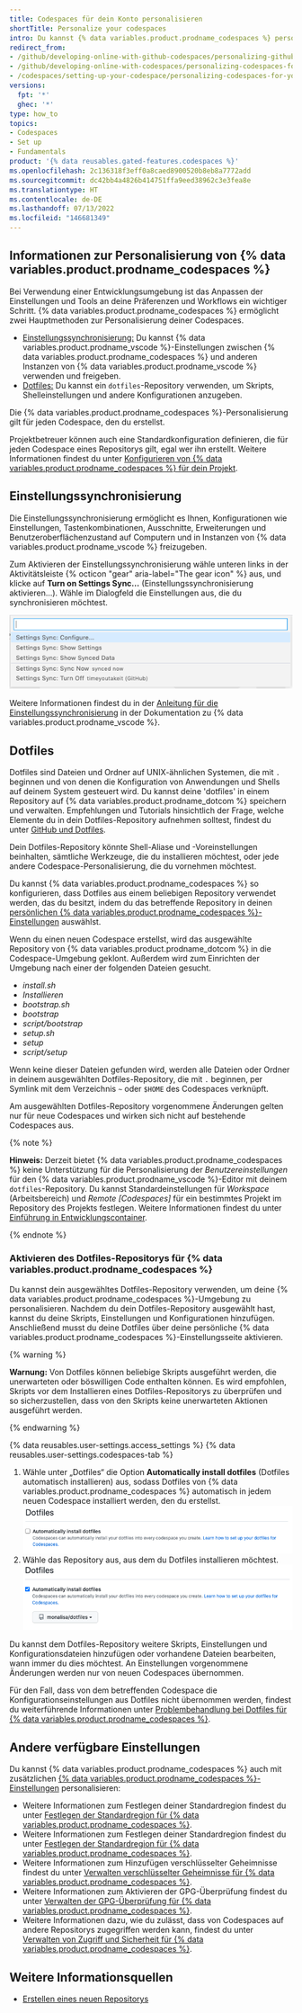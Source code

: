 ```yaml
---
title: Codespaces für dein Konto personalisieren
shortTitle: Personalize your codespaces
intro: Du kannst {% data variables.product.prodname_codespaces %} personalisieren, indem du ein `dotfiles`-Repository in {% data variables.product.product_name %} oder die Einstellungssynchronisierung verwendest.
redirect_from:
- /github/developing-online-with-github-codespaces/personalizing-github-codespaces-for-your-account
- /github/developing-online-with-codespaces/personalizing-codespaces-for-your-account
- /codespaces/setting-up-your-codespace/personalizing-codespaces-for-your-account
versions:
  fpt: '*'
  ghec: '*'
type: how_to
topics:
- Codespaces
- Set up
- Fundamentals
product: '{% data reusables.gated-features.codespaces %}'
ms.openlocfilehash: 2c136318f3eff0a8caed8900520b8eb8a7772add
ms.sourcegitcommit: dc42bb4a4826b414751ffa9eed38962c3e3fea8e
ms.translationtype: HT
ms.contentlocale: de-DE
ms.lasthandoff: 07/13/2022
ms.locfileid: "146681349"
---
```

## <a name="about-personalizing--data-variablesproductprodname_codespaces-"></a>Informationen zur Personalisierung von {% data variables.product.prodname_codespaces %}

Bei Verwendung einer Entwicklungsumgebung ist das Anpassen der Einstellungen und Tools an deine Präferenzen und Workflows ein wichtiger Schritt. {% data variables.product.prodname_codespaces %} ermöglicht zwei Hauptmethoden zur Personalisierung deiner Codespaces.

- [Einstellungssynchronisierung:](#settings-sync) Du kannst {% data variables.product.prodname_vscode %}-Einstellungen zwischen {% data variables.product.prodname_codespaces %} und anderen Instanzen von {% data variables.product.prodname_vscode %} verwenden und freigeben.
- [Dotfiles:](#dotfiles) Du kannst ein `dotfiles`-Repository verwenden, um Skripts, Shelleinstellungen und andere Konfigurationen anzugeben.

Die {% data variables.product.prodname_codespaces %}-Personalisierung gilt für jeden Codespace, den du erstellst.

Projektbetreuer können auch eine Standardkonfiguration definieren, die für jeden Codespace eines Repositorys gilt, egal wer ihn erstellt. Weitere Informationen findest du unter [Konfigurieren von {% data variables.product.prodname_codespaces %} für dein Projekt](/github/developing-online-with-codespaces/configuring-codespaces-for-your-project).

## <a name="settings-sync"></a>Einstellungssynchronisierung

Die Einstellungssynchronisierung ermöglicht es Ihnen, Konfigurationen wie Einstellungen, Tastenkombinationen, Ausschnitte, Erweiterungen und Benutzeroberflächenzustand auf Computern und in Instanzen von {% data variables.product.prodname_vscode %} freizugeben.

Zum Aktivieren der Einstellungssynchronisierung wähle unteren links in der Aktivitätsleiste {% octicon "gear" aria-label="The gear icon" %} aus, und klicke auf **Turn on Settings Sync…** (Einstellungssynchronisierung aktivieren...). Wähle im Dialogfeld die Einstellungen aus, die du synchronisieren möchtest.

![Option der Einstellungssynchronisierung im Menü „Manage“ (Verwalten)](/assets/images/help/codespaces/codespaces-manage-settings-sync.png)

Weitere Informationen findest du in der [Anleitung für die Einstellungssynchronisierung](https://code.visualstudio.com/docs/editor/settings-sync) in der Dokumentation zu {% data variables.product.prodname_vscode %}.

## <a name="dotfiles"></a>Dotfiles

Dotfiles sind Dateien und Ordner auf UNIX-ähnlichen Systemen, die mit `.` beginnen und von denen die Konfiguration von Anwendungen und Shells auf deinem System gesteuert wird. Du kannst deine 'dotfiles' in einem Repository auf {% data variables.product.prodname_dotcom %} speichern und verwalten. Empfehlungen und Tutorials hinsichtlich der Frage, welche Elemente du in dein Dotfiles-Repository aufnehmen solltest, findest du unter [GitHub und Dotfiles](https://dotfiles.github.io/).

Dein Dotfiles-Repository könnte Shell-Aliase und -Voreinstellungen beinhalten, sämtliche Werkzeuge, die du installieren möchtest, oder jede andere Codespace-Personalisierung, die du vornehmen möchtest.

Du kannst {% data variables.product.prodname_codespaces %} so konfigurieren, dass Dotfiles aus einem beliebigen Repository verwendet werden, das du besitzt, indem du das betreffende Repository in deinen [persönlichen {% data variables.product.prodname_codespaces %}-Einstellungen](https://github.com/settings/codespaces) auswählst.

Wenn du einen neuen Codespace erstellst, wird das ausgewählte Repository von {% data variables.product.prodname_dotcom %} in die Codespace-Umgebung geklont. Außerdem wird zum Einrichten der Umgebung nach einer der folgenden Dateien gesucht.

* _install.sh_
* _Installieren_
* _bootstrap.sh_
* _bootstrap_
* _script/bootstrap_
* _setup.sh_
* _setup_
* _script/setup_

Wenn keine dieser Dateien gefunden wird, werden alle Dateien oder Ordner in deinem ausgewählten Dotfiles-Repository, die mit `.` beginnen, per Symlink mit dem Verzeichnis `~` oder `$HOME` des Codespaces verknüpft.

Am ausgewählten Dotfiles-Repository vorgenommene Änderungen gelten nur für neue Codespaces und wirken sich nicht auf bestehende Codespaces aus.

{% note %}

**Hinweis:** Derzeit bietet {% data variables.product.prodname_codespaces %} keine Unterstützung für die Personalisierung der _Benutzereinstellungen_ für den {% data variables.product.prodname_vscode %}-Editor mit deinem `dotfiles`-Repository. Du kannst Standardeinstellungen für _Workspace_ (Arbeitsbereich) und _Remote [Codespaces]_ für ein bestimmtes Projekt im Repository des Projekts festlegen. Weitere Informationen findest du unter [Einführung in Entwicklungscontainer](/github/developing-online-with-codespaces/configuring-codespaces-for-your-project#creating-a-custom-dev-container-configuration).

{% endnote %}

### <a name="enabling-your-dotfiles-repository-for--data-variablesproductprodname_codespaces-"></a>Aktivieren des Dotfiles-Repositorys für {% data variables.product.prodname_codespaces %}

Du kannst dein ausgewähltes Dotfiles-Repository verwenden, um deine {% data variables.product.prodname_codespaces %}-Umgebung zu personalisieren. Nachdem du dein Dotfiles-Repository ausgewählt hast, kannst du deine Skripts, Einstellungen und Konfigurationen hinzufügen. Anschließend musst du deine Dotfiles über deine persönliche {% data variables.product.prodname_codespaces %}-Einstellungsseite aktivieren.

{% warning %}

**Warnung:** Von Dotfiles können beliebige Skripts ausgeführt werden, die unerwarteten oder böswilligen Code enthalten können. Es wird empfohlen, Skripts vor dem Installieren eines Dotfiles-Repositorys zu überprüfen und so sicherzustellen, dass von den Skripts keine unerwarteten Aktionen ausgeführt werden.

{% endwarning %}

{% data reusables.user-settings.access_settings %} {% data reusables.user-settings.codespaces-tab %}
1. Wähle unter „Dotfiles“ die Option **Automatically install dotfiles** (Dotfiles automatisch installieren) aus, sodass Dotfiles von {% data variables.product.prodname_codespaces %} automatisch in jedem neuen Codespace installiert werden, den du erstellst.
   ![Installieren von Dotfiles](/assets/images/help/codespaces/install-custom-dotfiles.png)
2. Wähle das Repository aus, aus dem du Dotfiles installieren möchtest.
   ![Auswählen eines Dotfiles-Repositorys](/assets/images/help/codespaces/select-dotfiles-repo.png)

Du kannst dem Dotfiles-Repository weitere Skripts, Einstellungen und Konfigurationsdateien hinzufügen oder vorhandene Dateien bearbeiten, wann immer du dies möchtest. An Einstellungen vorgenommene Änderungen werden nur von neuen Codespaces übernommen.

Für den Fall, dass von dem betreffenden Codespace die Konfigurationseinstellungen aus Dotfiles nicht übernommen werden, findest du weiterführende Informationen unter [Problembehandlung bei Dotfiles für {% data variables.product.prodname_codespaces %}](/codespaces/troubleshooting/troubleshooting-dotfiles-for-codespaces).

## <a name="other-available-settings"></a>Andere verfügbare Einstellungen

Du kannst {% data variables.product.prodname_codespaces %} auch mit zusätzlichen [{% data variables.product.prodname_codespaces %}-Einstellungen](https://github.com/settings/codespaces) personalisieren:

- Weitere Informationen zum Festlegen deiner Standardregion findest du unter [Festlegen der Standardregion für {% data variables.product.prodname_codespaces %}](/codespaces/managing-your-codespaces/setting-your-default-region-for-codespaces).
- Weitere Informationen zum Festlegen deiner Standardregion findest du unter [Festlegen der Standardregion für {% data variables.product.prodname_codespaces %}](/codespaces/managing-your-codespaces/setting-your-default-editor-for-codespaces).
- Weitere Informationen zum Hinzufügen verschlüsselter Geheimnisse findest du unter [Verwalten verschlüsselter Geheimnisse für {% data variables.product.prodname_codespaces %}](/github/developing-online-with-codespaces/managing-encrypted-secrets-for-codespaces).
- Weitere Informationen zum Aktivieren der GPG-Überprüfung findest du unter [Verwalten der GPG-Überprüfung für {% data variables.product.prodname_codespaces %}](/github/developing-online-with-codespaces/managing-gpg-verification-for-codespaces).
- Weitere Informationen dazu, wie du zulässt, dass von Codespaces auf andere Repositorys zugegriffen werden kann, findest du unter [Verwalten von Zugriff und Sicherheit für {% data variables.product.prodname_codespaces %}](/github/developing-online-with-codespaces/managing-access-and-security-for-codespaces).

## <a name="further-reading"></a>Weitere Informationsquellen

* [Erstellen eines neuen Repositorys](/github/creating-cloning-and-archiving-repositories/creating-a-new-repository)
